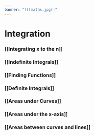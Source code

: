 ```yaml
---
banner: "![[maths.jpg]]"
---
```

# Integration

### [[Integrating x to the n]]

### [[Indefinite Integrals]]

### [[Finding Functions]]

### [[Definite Integrals]]

### [[Areas under Curves]]

### [[Areas under the x-axis]]

### [[Areas between curves and lines]]